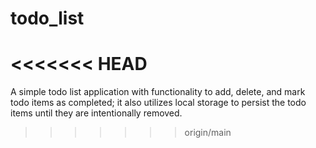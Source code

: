 # todo_list
<<<<<<< HEAD
=======
A simple todo list application with functionality to add, delete, and mark todo items as completed; it also utilizes local storage to persist the todo items until they are intentionally removed.
>>>>>>> origin/main
